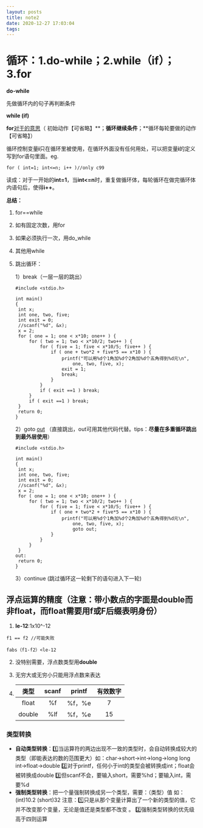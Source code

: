 ```yaml
---
layout: posts
title: note2
date: 2020-12-27 17:03:04
tags:
---
```


# 循环：1.do-while；2.while（if）；3.for

**do-while**

先做循环内的句子再判断条件

**while (if)**

**for**<u>对于的意思</u>（ 初始动作【可省略】**；**循环继续条件**；**循环每轮要做的动作【可省略】）

循环控制变量**i**只在循环里被使用，在循环外面没有任何用处，可以把变量**i**的定义写到for语句里面。eg.

```
for ( int=1; int<=n; i++ )//only c99
```

读成：对于一开始的**int=1**，当**int<=n**时，重复做循环体，每轮循环在做完循环体内语句后，使得**i++**。

**总结：**

1. for==while

2. 如有固定次数，用for

3. 如果必须执行一次，用do_while

4. 其他用while

5. 跳出循环：

   1）break（一层一层的跳出）

   ```
   #include <stdio.h>
   
   int main()
   {
   	int x;
   	int one, two, five;
   	int exit = 0;
   	//scanf("%d", &x);
   	x = 2;
   	for ( one = 1; one < x*10; one++ ) {
   		for ( two = 1; two < x*10/2; two++ ) {
   			for ( five = 1; five < x*10/5; five++ ) {
   				if ( one + two*2 + five*5 == x*10 ) {
   					printf("可以用%d个1角加%d个2角加%d个五角得到%d元\n",
   						one, two, five, x);
   					exit = 1;
   					break; 
   				}
   			}
   			if ( exit ==1 ) break;
   		}
   		if ( exit ==1 ) break;
   	}
   	return 0;
   }
   ```

   2）goto <u>out</u> （直接跳出，out可用其他代码代替。tips：**尽量在多重循环跳出到最外层使用**）

   ```
   #include <stdio.h>
   
   int main()
   {
   	int x;
   	int one, two, five;
   	int exit = 0;
   	//scanf("%d", &x);
   	x = 2;
   	for ( one = 1; one < x*10; one++ ) {
   		for ( two = 1; two < x*10/2; two++ ) {
   			for ( five = 1; five < x*10/5; five++ ) {
   				if ( one + two*2 + five*5 == x*10 ) {
   					printf("可以用%d个1角加%d个2角加%d个五角得到%d元\n",
   						one, two, five, x);
   						goto out; 
   				}
   			}
   		}
   	}
   out:
   	return 0;
   }
   ```

   3）continue	(跳过循环这一轮剩下的语句进入下一轮)

## 浮点运算的精度（注意：带小数点的字面是double而非float，而float需要用f或F后缀表明身份）

1. **le-12**:1x10^-12

```
f1 == f2 //可能失败
```

```
fabs（f1-f2）<le-12
```

2. 没特别需要，浮点数类型用**double**

3. 无穷大或无穷小只能用浮点数来表达

4. |  类型  | scanf | printf | 有效数字 |
   | :----: | :---: | :----: | :------: |
   | float  |  %f   | %f，%e |    7     |
   | double |  %lf  | %f，%e |    15    |

### 类型转换

- **自动类型转换**：1️⃣当运算符的两边出现不一致的类型时，会自动转换成较大的类型（即能表达的数的范围更大）如：char→short→int→long→long long		int→float→double
  2️⃣对于printf，任何小于int的类型会被转换成int；float会被转换成double
  3️⃣但scanf不会，要输入short，需要%hd；要输入int，需要%d
- **强制类型转换**：把一个量强制转换成另一个类型，需要：（类型）值
  如：(int)10.2   (short)32
  注意：1️⃣只是从那个变量计算出了一个新的类型的值，它并不改变那个变量，无论是值还是类型都不改变 。
  2️⃣强制类型转换的优先级高于四则运算

